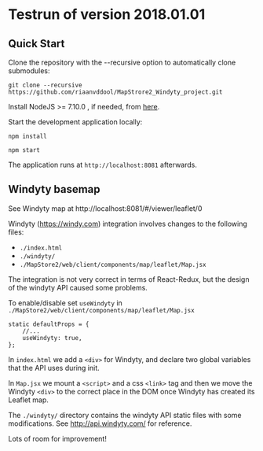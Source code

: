 Testrun of version 2018.01.01
==========

Quick Start
------------

Clone the repository with the --recursive option to automatically clone submodules:

`git clone --recursive https://github.com/riaanvddool/MapStrore2_Windyty_project.git`

Install NodeJS >= 7.10.0 , if needed, from [here](https://nodejs.org/en/download/releases/).

Start the development application locally:

`npm install`

`npm start`

The application runs at `http://localhost:8081` afterwards.


Windyty basemap
---------------

See Windyty map at http://localhost:8081/#/viewer/leaflet/0

Windyty (https://windy.com) integration involves changes to the following files:

* `./index.html` 
* `./windyty/`
* `./MapStore2/web/client/components/map/leaflet/Map.jsx`

The integration is not very correct in terms of React-Redux, but the design of the windyty API caused some problems.

To enable/disable set `useWindyty` in `./MapStore2/web/client/components/map/leaflet/Map.jsx`

    static defaultProps = {
        //...
        useWindyty: true,
    };

In `index.html` we add a `<div>` for Windyty, and declare two global variables that the API uses during init.

In `Map.jsx` we mount a `<script>` and a css `<link>` tag and then we move the Windyty `<div>` to the correct place in the DOM once Windyty has created its Leaflet map.

The `./windyty/` directory contains the windyty API static files with some modifications. See http://api.windyty.com/ for reference.

Lots of room for improvement!




